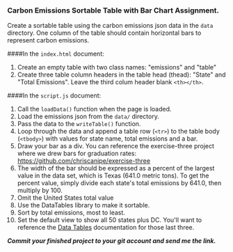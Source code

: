 ### Carbon Emissions Sortable Table with Bar Chart Assignment.

Create a sortable table using the carbon emissions json data in the `data` directory. One column of the table should contain horizontal bars to represent carbon emissions.

####In the `index.html` document:

1. Create an empty table with two class names: "emissions" and "table"
2. Create three table column headers in the table head (thead): "State" and  "Total Emissions". Leave the third colum header blank `<th></th>`.



####In the `script.js` document:

1. Call the `loadData()` function when the page is loaded.
2. Load the emissions json from the `data/` directory.
3. Pass the data to the `writeTable()` function.
4. Loop through the data and append a table row (`<tr>`) to the table body (`<tbody>`) with values for state name, total emissions and a bar.
5. Draw your bar as a div. You can reference the exercise-three project where we drew bars for graduation rates: https://github.com/chriscanipe/exercise-three
6. The width of the bar should be expressed as a percent of the largest value in the data set, which is Texas (641.0 metric tons). To get the percent value, simply divide each state's total emissions by 641.0, then multiply by 100.
7. Omit the United States total value
8. Use the DataTables library to make it sortable.
9. Sort by total emissions, most to least.
10. Set the default view to show all 50 states plus DC. You'll want to reference the [Data Tables](https://www.datatables.net/) documentation for those last three.


***Commit your finished project to your git account and send me the link.***


